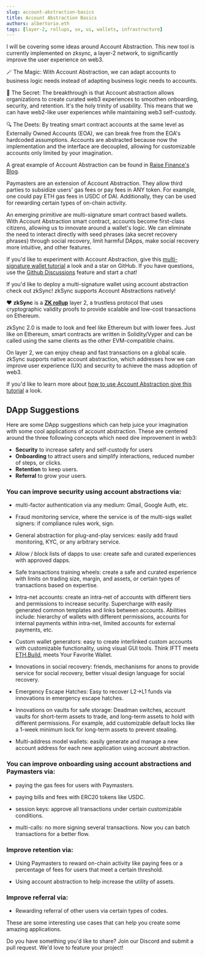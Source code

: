 ```yaml
---
slug: account-abstraction-basics
title: Account Abstraction Basics
authors: albertorio.eth
tags: [layer-2, rollups, ux, ui, wallets, infrastructure]
---
```


I will be covering some ideas around Account Abstraction. This new tool is currently implemented on zksync, a layer-2 network, to significantly improve the user experience on web3. 

🪄 The Magic: With Account Abstraction, we can adapt accounts to business logic needs instead of adapting business logic needs to accounts. 

🤫 The Secret: The breakthrough is that Account abstraction allows organizations to create curated web3 experiences to smoothen onboarding, security, and retention. It's the holy trinity of usability. This means that we can have web2-like user experiences while maintaining web3 self-custody.

🔍 The Deets: By treating smart contract accounts at the same level as Externally Owned Accounts (EOA), we can break free from the EOA's hardcoded assumptions. Accounts are abstracted because now the implementation and the interface are decoupled, allowing for customizable accounts only limited by your imagination. 

A great example of Account Abstraction can be found in [Raise Finance's Blog](https://raisefinance.medium.com/the-power-of-account-abstraction-technical-overview-of-the-raisepay-wallet-8e8c43dee64f).

Paymasters are an extension of Account Abstraction. They allow third parties to subsidize users' gas fees or pay fees in ANY token. For example, one could pay ETH gas fees in USDC of DAI. Additionally, they can be used for rewarding certain types of on-chain activity.

An emerging primitive are multi-signature smart contract based wallets. With Account Abstraction smart contract, accounts become first-class citizens, allowing us to innovate around a wallet's logic. We can eliminate the need to interact directly with seed phrases (aka secret recovery phrases) through social recovery, limit harmful DApps, make social recovery more intuitive, and other features. 

If you'd like to experiment with Account Abstraction, give this [multi-signature wallet tutorial](https://github.com/tesla809/multisig-tutorial) a look and a star on GitHub. If you have questions, use the [Github Discussions](https://github.com/tesla809/multisig-tutorial/discussions) feature and start a chat!

If you'd like to deploy a multi-signature wallet using account abstraction check out zkSync! zkSync supports Account Abstractions natively!

❤️ **zkSync** is a **[ZK rollup](https://v2-docs.zksync.io/dev/fundamentals/rollups.html#what-are-zk-rollups)** layer 2, a trustless protocol that uses cryptographic validity proofs to provide scalable and low-cost transactions on Ethereum. 

zkSync 2.0 is made to look and feel like Ethereum but with lower fees. Just like on Ethereum, smart contracts are written in Solidity/Vyper and can be called using the same clients as the other EVM-compatible chains.

On layer 2, we can enjoy cheap and fast transactions on a global scale. zkSync supports native account abstraction, which addresses how we can improve user experience (UX) and security to achieve the mass adoption of web3.

If you'd like to learn more about [how to use Account Abstraction give this tutorial](https://v2-docs.zksync.io/dev/tutorials/custom-aa-tutorial.html#prerequisite) a look.

<!--truncate-->

## DApp Suggestions

Here are some DApp suggestions which can help juice your imagination with some cool applications of account abstraction. These are centered around the three following concepts which need dire improvement in web3:

- **Security** to increase safety and self-custody for users
- **Onboarding** to attract users and simplify interactions, reduced number of steps, or clicks.
- **Retention** to keep users.
- **Referral** to grow your users.

### You can improve **security using account abstractions** via:

- multi-factor authentication via any medium: Gmail, Google Auth, etc.

- Fraud monitoring service, where the service is of the multi-sigs wallet signers: if compliance rules work, sign.

- General abstraction for plug-and-play services: easily add fraud monitoring, KYC, or any arbitrary service.

- Allow / block lists of dapps to use: create safe and curated experiences with approved dapps.

- Safe transactions training wheels: create a safe and curated experience with limits on trading size, margin, and assets, or certain types of transactions based on expertise.

- Intra-net accounts: create an intra-net of accounts with different tiers and permissions to increase security. Supercharge with easily generated common templates and links between accounts. Abilities include: hierarchy of wallets with different permissions, accounts for internal payments within intra-net, limited accounts for external payments, etc.

- Custom wallet generators: easy to create interlinked custom accounts with customizable functionality, using visual GUI tools. Think IFTT meets [ETH.Build](http://ETH.Build), meets Your Favorite Wallet.

- Innovations in social recovery: friends, mechanisms for anons to provide service for social recovery, better visual design language for social recovery.

- Emergency Escape Hatches: Easy to recover L2→L1 funds via innovations in emergency escape hatches.

- Innovations on vaults for safe storage: Deadman switches, account vaults for short-term assets to trade, and long-term assets to hold with different permissions. For example, add customizable default locks like a 1-week minimum lock for long-term assets to prevent stealing.

- Multi-address model wallets: easily generate and manage a new account address for each new application using account abstraction.

### You can improve **onboarding using account abstractions and Paymasters** via:

- paying the gas fees for users with Paymasters.

- paying bills and fees with ERC20 tokens like USDC.

- session keys: approve all transactions under certain customizable conditions.

- multi-calls: no more signing several transactions. Now you can batch transactions for a better flow.

### Improve **retention** via:

- Using Paymasters to reward on-chain activity like paying fees or a percentage of fees for users that meet a certain threshold.

- Using account abstraction to help increase the utility of assets.


### Improve **referral** via:
- Rewarding referral of other users via certain types of codes. 


<!--truncate-->
These are some interesting use cases that can help you create some amazing applications. 

Do you have something you'd like to share? Join our Discord and submit a pull request. We'd love to feature your project!









